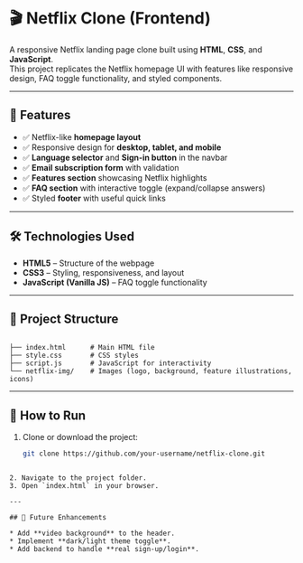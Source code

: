 # 🎬 Netflix Clone (Frontend)

A responsive Netflix landing page clone built using **HTML**, **CSS**, and **JavaScript**.  
This project replicates the Netflix homepage UI with features like responsive design, FAQ toggle functionality, and styled components.

---

## 📌 Features
- ✅ Netflix-like **homepage layout**  
- ✅ Responsive design for **desktop, tablet, and mobile**  
- ✅ **Language selector** and **Sign-in button** in the navbar  
- ✅ **Email subscription form** with validation  
- ✅ **Features section** showcasing Netflix highlights  
- ✅ **FAQ section** with interactive toggle (expand/collapse answers)  
- ✅ Styled **footer** with useful quick links  

---

## 🛠️ Technologies Used
- **HTML5** – Structure of the webpage  
- **CSS3** – Styling, responsiveness, and layout  
- **JavaScript (Vanilla JS)** – FAQ toggle functionality  

---

## 📂 Project Structure
```

├── index.html      # Main HTML file
├── style.css       # CSS styles
├── script.js       # JavaScript for interactivity
└── netflix-img/    # Images (logo, background, feature illustrations, icons)

````

---

## 🚀 How to Run
1. Clone or download the project:
   ```bash
   git clone https://github.com/your-username/netflix-clone.git
````

2. Navigate to the project folder.
3. Open `index.html` in your browser.

---

## 🔮 Future Enhancements

* Add **video background** to the header.
* Implement **dark/light theme toggle**.
* Add backend to handle **real sign-up/login**.

